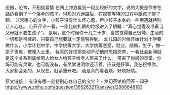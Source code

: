恐婚，恐育，不相信爱情
在网上冲浪看到一段比较好的文字，说的大概是作者在路边看到了一个落单的孩子，得知对方迷路后，在报警等待的过程中跟孩子聊了聊。
非常暖心的文字，小孩子没有什么坏心思，但小孩子本身的一些境遇就特别让人心疼。
点开评论一看，一条比较扎眼的垃圾进入了眼睛：“真心觉得没准备当父母就不要生孩子”。
是啊，这个时候你十几二十岁，当然觉得自己很帅，生活的一切都是可控的，只要自己想要就一定能够得到。
幼儿园的时候开始计划小学要做什么，小学计划中学，中学统筹大学，大学统筹恋爱，就业，结婚，生子，做一辈子贡献，被埋入土里。
我真的好烦那些动不动他妈恐婚恐育，一看社会新闻就是这个关系到底给男人给女人给孩子给老人带来了什么。
带来了你妈的灵堂，你妈可能有灵堂，也可能没有，有灵堂说明你还活着，应该是好事，我在祝福你。
大家都会死的，从现在，赶紧重开吧。
我是真的看着烦，好烦好烦。




原文链接：
有没有哪一刻特别心疼自己的宝宝？ - 梦幻茶馆的回答 - 知乎
https://www.zhihu.com/question/365263211/answer/2908648183